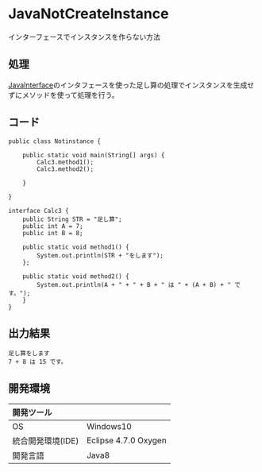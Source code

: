 # JavaNotCreateInstance
インターフェースでインスタンスを作らない方法

## 処理
[JavaInterface](https://github.com/xekid78/JavaInterface)のインタフェースを使った足し算の処理でインスタンスを生成せずにメソッドを使って処理を行う。

## コード
```
public class Notinstance {

	public static void main(String[] args) {
		Calc3.method1();
		Calc3.method2();

	}

}

interface Calc3 {
	public String STR = "足し算";
	public int A = 7;
	public int B = 8;

	public static void method1() {
		System.out.println(STR + "をします");
	};

	public static void method2() {
		System.out.println(A + " + " + B + " は " + (A + B) + " です。");
	}
}
```

## 出力結果  
```
足し算をします
7 + 8 は 15 です。
```
  
## 開発環境
| 開発ツール |  |
|:-|:-|
| OS | Windows10 |
| 統合開発環境(IDE) | Eclipse 4.7.0 Oxygen |
| 開発言語 | Java8 |
